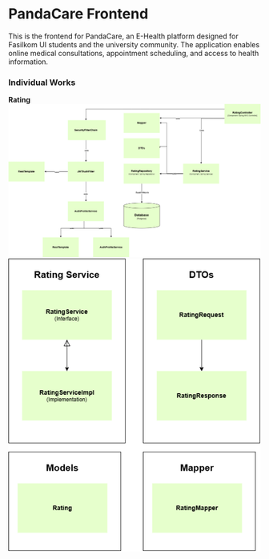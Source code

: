 # PandaCare Frontend

This is the frontend for PandaCare, an E-Health platform designed for Fasilkom UI students and the university community. The application enables online medical consultations, appointment scheduling, and access to health information.

### Individual Works  

**Rating**  
![alt text](public/readme/6.drawio.png)  
![alt text](public/readme/7.drawio.png)  